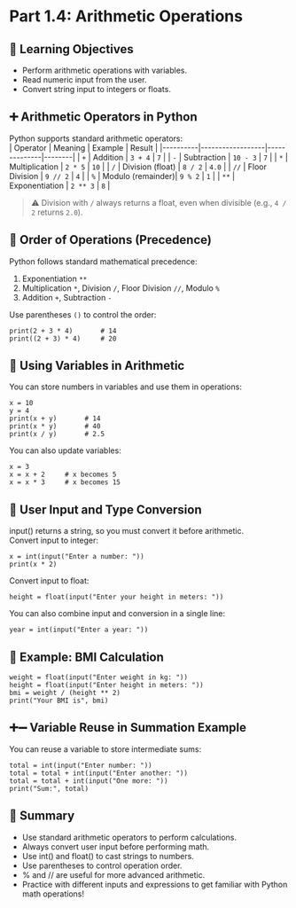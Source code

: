 # Part 1.4: Arithmetic Operations

## 🎯 Learning Objectives
- Perform arithmetic operations with variables.  
- Read numeric input from the user.  
- Convert string input to integers or floats.  

## ➕ Arithmetic Operators in Python

Python supports standard arithmetic operators:  
| Operator | Meaning          | Example      | Result |
|----------|------------------|--------------|--------|
| `+`      | Addition          | `3 + 4`      | `7`    |
| `-`      | Subtraction       | `10 - 3`     | `7`    |
| `*`      | Multiplication    | `2 * 5`      | `10`   |
| `/`      | Division (float)  | `8 / 2`      | `4.0`  |
| `//`     | Floor Division    | `9 // 2`     | `4`    |
| `%`      | Modulo (remainder)| `9 % 2`      | `1`    |
| `**`     | Exponentiation    | `2 ** 3`     | `8`    |

> ⚠️ Division with `/` always returns a float, even when divisible (e.g., `4 / 2` returns `2.0`).

## 📌 Order of Operations (Precedence)

Python follows standard mathematical precedence:  
1. Exponentiation `**`  
2. Multiplication `*`, Division `/`, Floor Division `//`, Modulo `%`  
3. Addition `+`, Subtraction `-`  

Use parentheses `()` to control the order:
```
print(2 + 3 * 4)       # 14
print((2 + 3) * 4)     # 20
```

## 🔄 Using Variables in Arithmetic
You can store numbers in variables and use them in operations:
```
x = 10
y = 4
print(x + y)       # 14
print(x * y)       # 40
print(x / y)       # 2.5
```
You can also update variables:
```
x = 3
x = x + 2     # x becomes 5
x = x * 3     # x becomes 15
```

## 🎯 User Input and Type Conversion
input() returns a string, so you must convert it before arithmetic.  
Convert input to integer:
```
x = int(input("Enter a number: "))
print(x * 2)
```
Convert input to float:
```
height = float(input("Enter your height in meters: "))
```
You can also combine input and conversion in a single line:
```
year = int(input("Enter a year: "))
```

## 🧮 Example: BMI Calculation
```
weight = float(input("Enter weight in kg: "))
height = float(input("Enter height in meters: "))
bmi = weight / (height ** 2)
print("Your BMI is", bmi)
```

## ➕➖ Variable Reuse in Summation Example
You can reuse a variable to store intermediate sums:
```
total = int(input("Enter number: "))
total = total + int(input("Enter another: "))
total = total + int(input("One more: "))
print("Sum:", total)
```

## 📝 Summary
- Use standard arithmetic operators to perform calculations.  
- Always convert user input before performing math.  
- Use int() and float() to cast strings to numbers.  
- Use parentheses to control operation order.  
- % and // are useful for more advanced arithmetic.  
- Practice with different inputs and expressions to get familiar with Python math operations!
